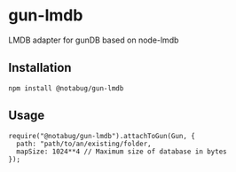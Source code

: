 # gun-lmdb

LMDB adapter for gunDB based on node-lmdb

## Installation

    npm install @notabug/gun-lmdb

## Usage

    require("@notabug/gun-lmdb").attachToGun(Gun, {
      path: "path/to/an/existing/folder,
      mapSize: 1024**4 // Maximum size of database in bytes
    });
